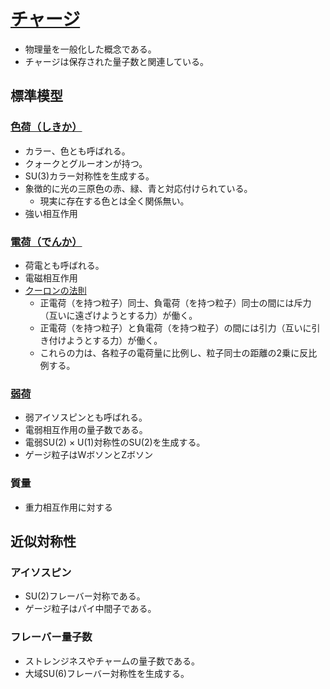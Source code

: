 # [チャージ](https://ja.wikipedia.org/wiki/%E3%83%81%E3%83%A3%E3%83%BC%E3%82%B8_(%E7%89%A9%E7%90%86%E5%AD%A6))

- 物理量を一般化した概念である。
- チャージは保存された量子数と関連している。

## 標準模型

### [色荷（しきか）](https://ja.wikipedia.org/wiki/%E8%89%B2%E8%8D%B7)

- カラー、色とも呼ばれる。
- クォークとグルーオンが持つ。
- SU(3)カラー対称性を生成する。
- 象徴的に光の三原色の赤、緑、青と対応付けられている。
    - 現実に存在する色とは全く関係無い。
- 強い相互作用

### [電荷（でんか）](https://ja.wikipedia.org/wiki/%E9%9B%BB%E8%8D%B7)

- 荷電とも呼ばれる。
- 電磁相互作用
- [クーロンの法則](https://ja.wikipedia.org/wiki/%E3%82%AF%E3%83%BC%E3%83%AD%E3%83%B3%E3%81%AE%E6%B3%95%E5%89%87)
  - 正電荷（を持つ粒子）同士、負電荷（を持つ粒子）同士の間には斥力（互いに遠ざけようとする力）が働く。
  - 正電荷（を持つ粒子）と負電荷（を持つ粒子）の間には引力（互いに引き付けようとする力）が働く。
  - これらの力は、各粒子の電荷量に比例し、粒子同士の距離の2乗に反比例する。


### [弱荷](https://ja.wikipedia.org/wiki/%E5%BC%B1%E3%82%A2%E3%82%A4%E3%82%BD%E3%82%B9%E3%83%94%E3%83%B3)

- 弱アイソスピンとも呼ばれる。
- 電弱相互作用の量子数である。
- 電弱SU(2) × U(1)対称性のSU(2)を生成する。
- ゲージ粒子はWボソンとZボソン

### 質量

- 重力相互作用に対する

## 近似対称性

### アイソスピン

- SU(2)フレーバー対称である。
- ゲージ粒子はパイ中間子である。

### フレーバー量子数

- ストレンジネスやチャームの量子数である。
- 大域SU(6)フレーバー対称性を生成する。
